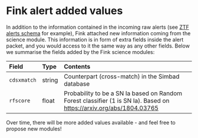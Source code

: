 # Fink alert added values

In addition to the information contained in the incoming raw alerts (see [ZTF alerts schema](https://zwickytransientfacility.github.io/ztf-avro-alert/) for example), Fink attached new information coming from the science module. This information is in form of extra fields inside the alert packet, and you would access to it the same way as any other fields. Below we summarise the fields added by the Fink science modules:

| Field | Type | Contents |
|:--------|:-------|:--------|
| `cdsxmatch` | string | Counterpart (cross-match) in the Simbad database |
| `rfscore` | float | Probability to be a SN Ia based on Random Forest classifier (1 is SN Ia). Based on https://arxiv.org/abs/1804.03765 |

Over time, there will be more added values available - and feel free to propose new modules!
